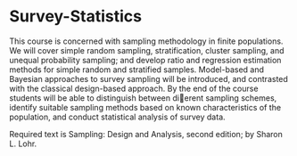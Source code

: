 # Survey-Statistics

This course is concerned with sampling methodology in finite populations. We will cover simple random sampling, stratification, cluster sampling, and unequal probability
sampling; and develop ratio and regression estimation methods for simple random and stratified samples. Model-based and Bayesian approaches to survey sampling will be introduced, and
contrasted with the classical design-based approach. By the end of the course students will be able to distinguish between dierent sampling schemes, identify suitable sampling methods
based on known characteristics of the population, and conduct statistical analysis of survey data.

Required text is Sampling: Design and Analysis, second edition; by Sharon L. Lohr.
